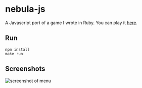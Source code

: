 nebula-js
=========

A Javascript port of a game I wrote in Ruby. You can play it [here](http://jamesmoriarty.github.io/nebula-js/index.html).

Run
---

```
npm install
make run
```

Screenshots
-----------

![screenshot of menu](https://raw.github.com/jamesmoriarty/nebula-js/master/doc/screenshot-01.png)


